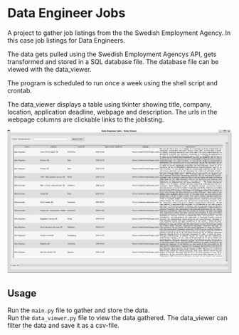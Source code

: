 # Data Engineer Jobs

A project to gather job listings from the the Swedish Employment Agency. In this case job listings for Data Engineers.

The data gets pulled using the Swedish Employment Agencys API, gets transformed and stored in a SQL database file. The database file can be viewed with the data_viewer.

The program is scheduled to run once a week using the shell script and crontab.

The data_viewer displays a table using tkinter showing title, company, location, application deadline, webpage and description.
The urls in the webpage columns are clickable links to the joblisting.

![data viewer](data_viewer_screenshot.png)

## Usage

Run the <code>main.py</code> file to gather and store the data.  
Run the <code>data_viewer.py</code> file to view the data gathered.
The data_viewer can filter the data and save it as a csv-file.